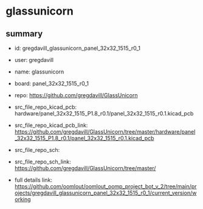 # glassunicorn
 
## summary 
* id: gregdavill_glassunicorn_panel_32x32_1515_r0_1
* user: gregdavill
* name: glassunicorn
* board: panel_32x32_1515_r0_1
* repo: https://github.com/gregdavill/GlassUnicorn
* src_file_repo_kicad_pcb: hardware/panel_32x32_1515_P1.8_r0.1/panel_32x32_1515_r0.1.kicad_pcb
* src_file_repo_kicad_pcb_link: https://github.com/gregdavill/GlassUnicorn/tree/master/hardware/panel_32x32_1515_P1.8_r0.1/panel_32x32_1515_r0.1.kicad_pcb


* src_file_repo_sch: 
* src_file_repo_sch_link: https://github.com/gregdavill/GlassUnicorn/tree/master/
* full details link: https://github.com/oomlout/oomlout_oomp_project_bot_v_2/tree/main/projects/gregdavill_glassunicorn_panel_32x32_1515_r0_1/current_version/working  






